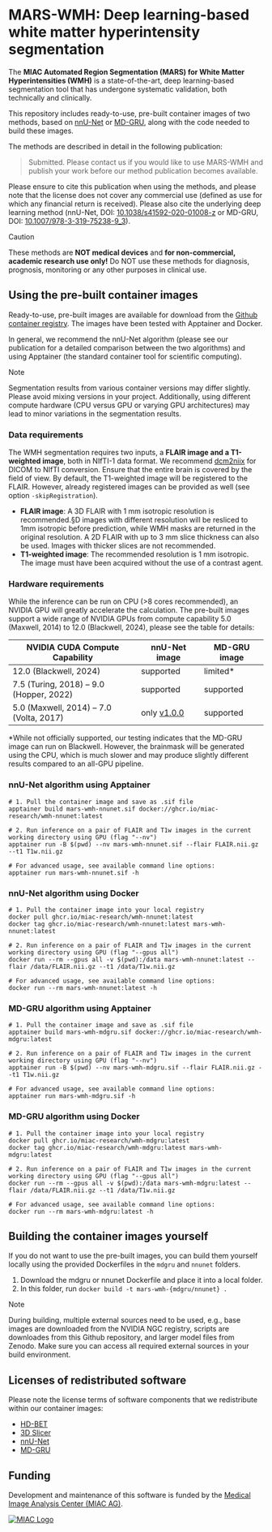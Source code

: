 # MARS-WMH: Deep learning-based white matter hyperintensity segmentation

The **MIAC Automated Region Segmentation (MARS) for White Matter Hyperintensities (WMH)** is a state-of-the-art, deep learning-based segmentation tool that has undergone systematic validation, both technically and clinically.

This repository includes ready-to-use, pre-built container images of two methods, based on [nnU-Net](https://github.com/MIC-DKFZ/nnUNet) or [MD-GRU](https://github.com/zubata88/mdgru), along with the code needed to build these images.

The methods are described in detail in the following publication: 
 
> Submitted. Please contact us if you would like to use MARS-WMH and publish your work before our method publication becomes available.

Please ensure to cite this publication when using the methods, and please note that the license does not cover any commercial use (defined as use for which any financial return is received). Please also cite the underlying deep learning method (nnU-Net, DOI: [10.1038/s41592-020-01008-z](https://doi.org/10.1038/s41592-020-01008-z) or MD-GRU, DOI: [10.1007/978-3-319-75238-9_3](https://doi.org/10.1007/978-3-319-75238-9_3)).

> [!CAUTION]
> These methods are **NOT medical devices** and **for non-commercial, academic research use only!** 
> Do NOT use these methods for diagnosis, prognosis, monitoring or any other purposes in clinical use.

## Using the pre-built container images

Ready-to-use, pre-built images are available for download from the [Github container registry](https://github.com/miac-research/MARS-WMH/packages). The images have been tested with Apptainer and Docker. 

In general, we recommend the nnU-Net algorithm (please see our publication for a detailed comparison between the two algorithms) and using Apptainer (the standard container tool for scientific computing).

> [!NOTE] 
> Segmentation results from various container versions may differ slightly. Please avoid mixing versions in your project. Additionally, using different compute hardware (CPU versus GPU or varying GPU architectures) may lead to minor variations in the segmentation results.

### Data requirements

The WMH segmentation requires two inputs, a **FLAIR image and a T1-weighted image**, both in NIfTI-1 data format. We recommend [dcm2niix](https://github.com/rordenlab/dcm2niix) for DICOM to NIfTI conversion. Ensure that the entire brain is covered by the field of view. By default, the T1-weighted image will be registered to the FLAIR. However, already registered images can be provided as well (see option `-skipRegistration`).  
- **FLAIR image**: A 3D FLAIR with 1 mm isotropic resolution is recommended.§D images with different resolution will be resliced to 1mm isotropic before prediction, while WMH masks are returned in the original resolution. A 2D FLAIR with up to 3 mm slice thickness can also be used. Images with thicker slices are not recommended.  
- **T1-weighted image**: The recommended resolution is 1 mm isotropic. The image must have been acquired without the use of a contrast agent.

### Hardware requirements

While the inference can be run on CPU (>8 cores recommended), an NVIDIA GPU will greatly accelerate the calculation. The pre-built images support a wide range of NVIDIA GPUs from compute capability 5.0 (Maxwell, 2014) to 12.0 (Blackwell, 2024), please see the table for details:

| NVIDIA CUDA Compute Capability          | nnU-Net image | MD-GRU image |
| --------------------------------------- | ------------- | ------------ |
| 12.0 (Blackwell, 2024)                  | supported     | limited*     |
| 7.5 (Turing, 2018) – 9.0 (Hopper, 2022) | supported     | supported    |
| 5.0 (Maxwell, 2014) – 7.0 (Volta, 2017) | only [v1.0.0](https://github.com/miac-research/MARS-WMH/pkgs/container/wmh-nnunet/391770322?tag=1.0.0) | supported |

*While not officially supported, our testing indicates that the MD-GRU image can run on Blackwell. However, the brainmask will be generated using the CPU, which is much slower and may produce slightly different results compared to an all-GPU pipeline.

### nnU-Net algorithm using Apptainer

```shell
# 1. Pull the container image and save as .sif file 
apptainer build mars-wmh-nnunet.sif docker://ghcr.io/miac-research/wmh-nnunet:latest

# 2. Run inference on a pair of FLAIR and T1w images in the current working directory using GPU (flag "--nv")
apptainer run -B $(pwd) --nv mars-wmh-nnunet.sif --flair FLAIR.nii.gz --t1 T1w.nii.gz

# For advanced usage, see available command line options:
apptainer run mars-wmh-nnunet.sif -h
```

### nnU-Net algorithm using Docker

```shell
# 1. Pull the container image into your local registry
docker pull ghcr.io/miac-research/wmh-nnunet:latest
docker tag ghcr.io/miac-research/wmh-nnunet:latest mars-wmh-nnunet:latest

# 2. Run inference on a pair of FLAIR and T1w images in the current working directory using GPU (flag "--gpus all")
docker run --rm --gpus all -v $(pwd):/data mars-wmh-nnunet:latest --flair /data/FLAIR.nii.gz --t1 /data/T1w.nii.gz

# For advanced usage, see available command line options:
docker run --rm mars-wmh-nnunet:latest -h
```

### MD-GRU algorithm using Apptainer

```shell
# 1. Pull the container image and save as .sif file 
apptainer build mars-wmh-mdgru.sif docker://ghcr.io/miac-research/wmh-mdgru:latest

# 2. Run inference on a pair of FLAIR and T1w images in the current working directory using GPU (flag "--nv")
apptainer run -B $(pwd) --nv mars-wmh-mdgru.sif --flair FLAIR.nii.gz --t1 T1w.nii.gz

# For advanced usage, see available command line options:
apptainer run mars-wmh-mdgru.sif -h
```

### MD-GRU algorithm using Docker

```shell
# 1. Pull the container image into your local registry
docker pull ghcr.io/miac-research/wmh-mdgru:latest
docker tag ghcr.io/miac-research/wmh-mdgru:latest mars-wmh-mdgru:latest

# 2. Run inference on a pair of FLAIR and T1w images in the current working directory using GPU (flag "--gpus all")
docker run --rm --gpus all -v $(pwd):/data mars-wmh-mdgru:latest --flair /data/FLAIR.nii.gz --t1 /data/T1w.nii.gz

# For advanced usage, see available command line options:
docker run --rm mars-wmh-mdgru:latest -h
```

## Building the container images yourself

If you do not want to use the pre-built images, you can build them yourself locally using the provided Dockerfiles in the `mdgru` and `nnunet` folders.

1. Download the mdgru or nnunet Dockerfile and place it into a local folder.
2. In this folder, run `docker build -t mars-wmh-{mdgru/nnunet} .`

> [!NOTE]
> During building, multiple external sources need to be used, e.g., base images are downloaded from the NVIDIA NGC registry, scripts are downloades from this Github repository, and larger model files from Zenodo. Make sure you can access all required external sources in your build environment.

## Licenses of redistributed software

Please note the license terms of software components that we redistribute within our container images:

- [HD-BET](https://github.com/MIC-DKFZ/HD-BET?tab=Apache-2.0-1-ov-file)
- [3D Slicer](https://github.com/Slicer/Slicer/tree/main?tab=License-1-ov-file)
- [nnU-Net](https://github.com/MIC-DKFZ/nnUNet?tab=Apache-2.0-1-ov-file)
- [MD-GRU](https://github.com/zubata88/mdgru?tab=LGPL-2.1-1-ov-file)

## Funding

Development and maintenance of this software is funded by the [Medical Image Analysis Center (MIAC AG)](https://miac.swiss).

[![MIAC Logo](http://miac.swiss/gallery/normal/116/miaclogo@2x.png)](https://miac.swiss)

